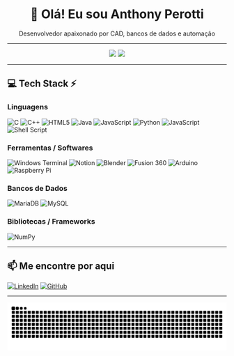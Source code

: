 <!-- Banner / Intro -->
<div align="center">
  <h1>👋 Olá! Eu sou Anthony Perotti</h1>
  <p>Desenvolvedor apaixonado por CAD, bancos de dados e automação</p>
</div>

---

<!-- GitHub Stats -->
<div align="center">
  <img src="https://github-readme-stats.vercel.app/api?username=AnthonyPerotti&show_icons=true&theme=aura" width="49%" />
  <img src="https://github-readme-stats.vercel.app/api/top-langs/?username=AnthonyPerotti&theme=aura&hide_border=true&layout=compact" width="49%" />
</div>

---

<!-- Tech Stack -->
## 💻 Tech Stack ⚡

### Linguagens
![C](https://img.shields.io/badge/c-%2300599C.svg?style=for-the-badge&logo=c&logoColor=white) 
![C++](https://img.shields.io/badge/c++-%2300599C.svg?style=for-the-badge&logo=c%2B%2B&logoColor=white) 
![HTML5](https://img.shields.io/badge/html5-%23E34F26.svg?style=for-the-badge&logo=html5&logoColor=white)
![Java](https://img.shields.io/badge/java-%23ED8B00.svg?style=for-the-badge&logo=openjdk&logoColor=white) 
![JavaScript](https://img.shields.io/badge/javascript-%23323330.svg?style=for-the-badge&logo=javascript&logoColor=%23F7DF1E)
![Python](https://img.shields.io/badge/python-3670A0?style=for-the-badge&logo=python&logoColor=ffdd54) 
![JavaScript](https://img.shields.io/badge/javascript-%23323330.svg?style=for-the-badge&logo=javascript&logoColor=%23F7DF1E) 
![Shell Script](https://img.shields.io/badge/shell_script-%23121011.svg?style=for-the-badge&logo=gnu-bash&logoColor=white)

### Ferramentas / Softwares
![Windows Terminal](https://img.shields.io/badge/Windows%20Terminal-%234D4D4D.svg?style=for-the-badge&logo=windows-terminal&logoColor=white)
![Notion](https://img.shields.io/badge/Notion-%23000000.svg?style=for-the-badge&logo=notion&logoColor=white)
![Blender](https://img.shields.io/badge/blender-%23F5792A.svg?style=for-the-badge&logo=blender&logoColor=white)
![Fusion 360](https://img.shields.io/badge/Fusion%20360-0078D4?style=for-the-badge&logo=autodesk&logoColor=white)
![Arduino](https://img.shields.io/badge/-Arduino-00979D?style=for-the-badge&logo=Arduino&logoColor=white)
![Raspberry Pi](https://img.shields.io/badge/-RaspberryPi-C51A4A?style=for-the-badge&logo=Raspberry-Pi)

### Bancos de Dados
![MariaDB](https://img.shields.io/badge/MariaDB-003545?style=for-the-badge&logo=mariadb&logoColor=white)
![MySQL](https://img.shields.io/badge/mysql-4479A1.svg?style=for-the-badge&logo=mysql&logoColor=white)

### Bibliotecas / Frameworks
![NumPy](https://img.shields.io/badge/numpy-%23013243.svg?style=for-the-badge&logo=numpy&logoColor=white)

---

<!-- Social / Contato -->
## 📫 Me encontre por aqui
[![LinkedIn](https://img.shields.io/badge/LinkedIn-%230077B5.svg?logo=linkedin&logoColor=white)](https://linkedin.com/in/anthonyperotti)
[![GitHub](https://img.shields.io/badge/GitHub-%23121011.svg?logo=github&logoColor=white)](https://github.com/AnthonyPerotti)

---

<!-- Snake Animation -->
<div align="center">
    
  ![snake gif](https://github.com/TechnologyHell/TechnologyHell/blob/output/github-snake-dark.svg)
</div>
